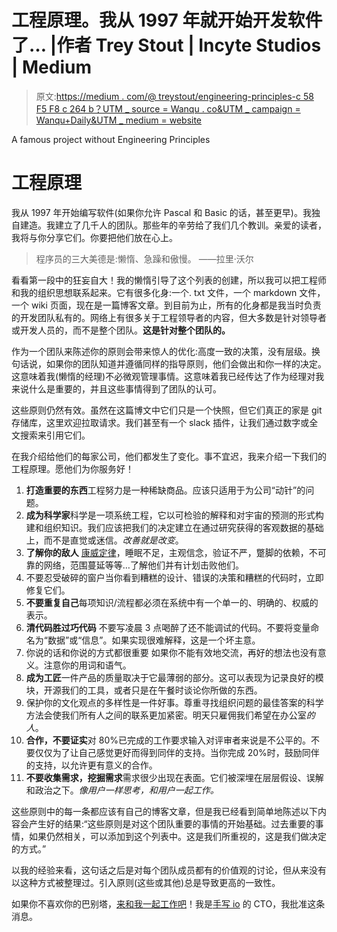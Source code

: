 # 工程原理。我从 1997 年就开始开发软件了… |作者 Trey Stout | Incyte Studios | Medium

> 原文:[https://medium . com/@ treystout/engineering-principles-c 58 F5 F8 c 264 b？UTM _ source = Wanqu . co&UTM _ campaign = Wanqu+Daily&UTM _ medium = website](https://medium.com/@treystout/engineering-principles-c58f5f8c264b?utm_source=wanqu.co&utm_campaign=Wanqu+Daily&utm_medium=website)



A famous project without Engineering Principles



# 工程原理

我从 1997 年开始编写软件(如果你允许 Pascal 和 Basic 的话，甚至更早)。我独自建造。我建立了几千人的团队。那些年的辛劳给了我们几个教训。亲爱的读者，我将与你分享它们。你要把他们放在心上。

> 程序员的三大美德是:懒惰、急躁和傲慢。
> ——拉里·沃尔

看看第一段中的狂妄自大！我的懒惰引导了这个列表的创建，所以我可以把工程师和我的组织思想联系起来。它有很多化身:一个. txt 文件，一个 markdown 文件，一个 wiki 页面，现在是一篇博客文章。到目前为止，所有的化身都是我当时负责的开发团队私有的。网络上有很多关于工程领导者的内容，但大多数是针对领导者或开发人员的，而不是整个团队。**这是针对整个团队的。**

作为一个团队来陈述你的原则会带来惊人的优化:高度一致的决策，没有层级。换句话说，如果你的团队知道并遵循同样的指导原则，他们会做出和你一样的决定。这意味着我(懒惰的经理)不必微观管理事情。这意味着我已经传达了作为经理对我来说什么是重要的，并且这些事情得到了团队的认可。

这些原则仍然有效。虽然在这篇博文中它们只是一个快照，但它们真正的家是 git 存储库，这里欢迎拉取请求。我们甚至有一个 slack 插件，让我们通过数字或全文搜索来引用它们。



在我介绍给他们的每家公司，他们都发生了变化。事不宜迟，我来介绍一下我们的工程原理。愿他们为你服务好！

1.  **打造重要的东西**工程努力是一种稀缺商品。应该只适用于为公司“动针”的问题。
2.  **成为科学家**科学是一项系统工程，它以可检验的解释和对宇宙的预测的形式构建和组织知识。我们应该把我们的决定建立在通过研究获得的客观数据的基础上，而不是直觉或迷信。*改善就是改变*。
3.  **了解你的敌人** [康威定律](https://en.wikipedia.org/wiki/Conway%27s_law)，睡眠不足，主观信念，验证不严，蹩脚的依赖，不可靠的网络，范围蔓延等等…了解他们并有计划击败他们。
4.  不要忍受破碎的窗户当你看到糟糕的设计、错误的决策和糟糕的代码时，立即修复它们。
5.  **不要重复自己**每项知识/流程都必须在系统中有一个单一的、明确的、权威的表示。
6.  **清代码胜过巧代码** 不要写凌晨 3 点喝醉了还不能调试的代码。不要将变量命名为“数据”或“信息”。如果实现很难解释，这是一个坏主意。
7.  你说的话和你说的方式都很重要
    如果你不能有效地交流，再好的想法也没有意义。注意你的用词和语气。
8.  **成为工匠**一件产品的质量取决于它最薄弱的部分。这可以表现为记录良好的模块，开源我们的工具，或者只是在午餐时谈论你所做的东西。
9.  保护你的文化观点的多样性是一件好事。尊重寻找组织问题的最佳答案的科学方法会使我们所有人之间的联系更加紧密。明天只雇佣我们希望在办公室*的人*。
10.  **合作，不要证实**对 80%已完成的工作要求输入对评审者来说是不公平的。不要仅仅为了让自己感觉更好而得到同伴的支持。当你完成 20%时，鼓励同伴的支持，以允许更有意义的合作。
11.  **不要收集需求，挖掘需求**需求很少出现在表面。它们被深埋在层层假设、误解和政治之下。*像用户一样思考，和用户一起工作。*

这些原则中的每一条都应该有自己的博客文章，但是我已经看到简单地陈述以下内容会产生好的结果:“这些原则是对这个团队重要的事情的开始基础。过去重要的事情，如果仍然相关，可以添加到这个列表中。这是我们所重视的，这是我们做决定的方式。”

以我的经验来看，这句话之后是对每个团队成员都有的价值观的讨论，但从来没有以这种方式被整理过。引入原则(这些或其他)总是导致更高的一致性。

如果你不喜欢你的巴别塔，[来和我一起工作吧](https://handwriting.io/jobs/)！我是[手写 io](https://handwriting.io) 的 CTO，我批准这条消息。

